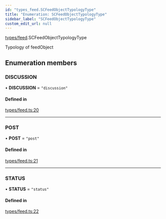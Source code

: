 ```yaml
---
id: "types_feed.SCFeedObjectTypologyType"
title: "Enumeration: SCFeedObjectTypologyType"
sidebar_label: "SCFeedObjectTypologyType"
custom_edit_url: null
---
```


[types/feed](../modules/types_feed).SCFeedObjectTypologyType

Typology of feedObject

## Enumeration members

### DISCUSSION

• **DISCUSSION** = `"discussion"`

#### Defined in

[types/feed.ts:20](https://github.com/selfcommunity/community-ui/blob/7897031/packages/sc-core/src/types/feed.ts#L20)

___

### POST

• **POST** = `"post"`

#### Defined in

[types/feed.ts:21](https://github.com/selfcommunity/community-ui/blob/7897031/packages/sc-core/src/types/feed.ts#L21)

___

### STATUS

• **STATUS** = `"status"`

#### Defined in

[types/feed.ts:22](https://github.com/selfcommunity/community-ui/blob/7897031/packages/sc-core/src/types/feed.ts#L22)
